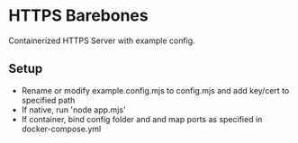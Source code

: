 # HTTPS Barebones #
Containerized HTTPS Server with example config.

## Setup ##
- Rename or modify example.config.mjs to config.mjs and add key/cert to specified path
- If native, run 'node app.mjs'
- If container, bind config folder and and map ports as specified in docker-compose.yml 
